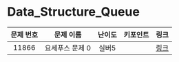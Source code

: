 # Data_Structure_Queue



|문제 번호|문제 이름|난이도|키포인트|링크|
|:---:|:---:|:---:|:---:|:---:|
|11866|요세푸스 문제 0|실버5||[링크](https://github.com/Ian0121/baekjoon/blob/main/solution/Data_Structure_Queue/11866.cpp)|
